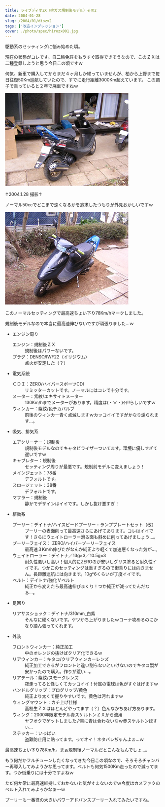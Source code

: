 ```yaml
---
title: ライブディオZX（排ガス規制後モデル）その2
date: 2004-01-28
slug: /2004/01/diozx2
tags: ['改造インプレッション']
cover: ./photo/spec/hirozx001.jpg
---
```



<p class="sentence">駆動系のセッティングに悩み始めた頃。</p>
<p class="sentence">現在の状態がコレです。自二輪免許をもうすぐ取得できそうなので、このＺＸは二種登録しようと思う今日この頃ですｗ</p>
<p class="sentence spacing10">何気、新車で購入してからまだ４ヶ月しか経っていませんが、柏から上野まで毎日往復50Km巡航していたので、すでに走行距離3000Km超えています。
この調子で乗っていると２年で廃車ですねｗ</p>
<div class="center spacing"><img class="img-fluid" src="./photo/spec/hirozx001.jpg" alt=""></div>
<p class="sentence">↑2004.1.28 撮影↑</p>
<p class="sentence spacing10">ノーマル50ccでどこまで速くなるかを追求したつもりが外見おかしいですｗ</p>
<div class="center spacing"><img class="img-fluid" src="./photo/spec/hirozx002.jpg" alt=""></div>
<p class="sentence">このノーマルセッティングで最高速ちょい下り78Km/hマークしました。</p>
<p class="sentence spacing10">規制後モデルなので本当に最高速伸びないですが頑張りました...ｗ</p>

<ul>
<li class="large">エンジン周り
	<dl class="descriptions">
	<dt>エンジン：規制後ＺＸ</dt>
	<dd class="spacing10">規制後はパワーないです。</dd>
	<dt>プラグ：DENSO/IWF22（イリジウム）</dt>
	<dd class="spacing10">点火が安定した（？）</dd>
	</dl>
</li>
<li class="large">電気系統
	<dl class="descriptions">
	<dt>ＣＤＩ：ZERO/ハイパースポーツCDI</dt>
	<dd class="spacing10">リミッターカットです。ノーマルにはコレで十分です。</dd>
	<dt>メーター：紫紋/エキサイトメーター</dt>
	<dd class="spacing10">130Km/hまでメーターがあります。精度は(・∀・)ｲｲ!!らしいですｗ</dd>
	<dt>ウィンカー：紫紋/色チカバルブ</dt>
	<dd class="spacing10">前後のウィンカー青く点滅しますｗカッコイイですがかなり煽られます...。</dd>
	</dl>
</li>
<li class="large">吸気、排気系
	<dl class="descriptions">
	<dt>エアクリーナー：規制後</dt>
	<dd class="spacing10">規制後モデルなのでキャタビライザーついてます。環境に優しすぎて遅いですｗ</dd>
	<dt>キャブレター：規制後</dt>
	<dd class="spacing10">セッティング周りが最悪です。規制前モデルに変えましょう！</dd>
	<dt>メインジェット：78番</dt>
	<dd class="spacing10">デフォルトです。</dd>
	<dt>スロージェット：38番</dt>
	<dd class="spacing10">デフォルトです。</dd>
	<dt>マフラー：規制後</dt>
	<dd class="spacing10">静かでデザインはイイです。しかし抜け悪すぎ！</dd>
	</dl>
</li>
<li class="large">駆動系
	<dl class="descriptions">
	<dt>プーリー：デイトナ/ハイスピードプーリー・ランププレートセット（改）</dt>
	<dd class="spacing10">プーリーの表面削って最高速さらにあげてあります。コレはイイです！さらにウェイトローラー滑る面も斜めに削ってあげましょう...。</dd>
	<dt>プーリーフェイス： 	ZERO/ハイパープーリーフェイス</dt>
	<dd class="spacing10">最高速３Km/h伸びたがなんか純正より軽くて加速悪くなった気が...。</dd>
	<dt>ウェイトローラー：デイトナ／13g×3／10.5g×3</dt>
	<dd class="spacing10">耐久性悪いし高い！個人的にZEROのが安いしグリス塗ると耐久性イイです。つかこのセッティングは重すぎるので街乗りには向きません。長距離巡航には向きます。10g*6くらいが丁度イイです。</dd>
	<dt>ベルト：デイトナ/強化Ｖベルト</dt>
	<dd class="spacing10">純正から変えたら最高速伸びまくり！つか純正が減ってたんだなぁ...。</dd>
	</dl>
</li>
<li class="large">足回り
	<dl class="descriptions">
	<dt>リアサスショック：デイトナ/310mm_白紫</dt>
	<dd class="spacing10">そんなに硬くないです。ケツかち上がりましたｗコーナ攻めるのにかなり踏ん張ってくれます。</dd>
	</dl>
</li>
<li class="large">外装
	<dl class="descriptions">
	<dt>フロントウィンカー：純正加工</dt>
	<dd class="spacing10">中のオレンジの抜けばクリア化できるｗ</dd>
	<dt>リアウィンカー：キタコ/クリアウィンカーレンズ</dt>
	<dd class="spacing10">純正加工できるがフロントと違い割らないといけないのでキタコ製が安かったので購入。作りが荒い...。</dd>
	<dt>リアテール：紫紋/スモークレンズ</dt>
	<dd class="spacing10">夜走ってると怪しくてカッコイイ！付属の電球は色がすぐはげますｗ</dd>
	<dt>ハンドルグリップ：プログリップ/黄色</dt>
	<dd class="spacing10">純正より太くて握りやすいです。黄色は汚れますｗ</dd>
	<dt>ウィングマウント：カチ上げ仕様</dt>
	<dd class="spacing10">高校生ＺＸはほとんどやってます（？）色んなかちあげ方あります。</dd>
	<dt>ウィング：2000年限定モデル青スケルトンＺＸから流用</dt>
	<dd class="spacing10">ヤフオクでゲットしました♪黒に青は合わないなｗ赤スケルトンほすぃ...</dd>
	<dt>ステッカー：いっぱい</dt>
	<dd class="spacing10">盗難防止用に貼ってます。ってオイ！ネタバレぢゃんよぉ...ｗ</dd>
	</dl>
</li>
</ul>

<p class="sentence">最高速ちょい下り78Km/h。まぁ規制後ノーマルだとこんなもんでしょ...。</p>
<p class="sentence">もう何だかフルチューンしたくなってきた今日この頃なので、そろそろチャンバー再導入してみようかな思ってます。ベルトも何気1500Km走ったので減ってます。つか街乗りには十分ですよねｗ</p>
<p class="sentence">ただ何か常に最高速維持しておかないと気がすまないのでｗ今度はカメファクのベルト入れてみよぅかなぁ～ｗ</p>
<p class="sentence">プーリーも一番径の大きいパワーアドバンスプーリー入れてみたいですね。 </p>
